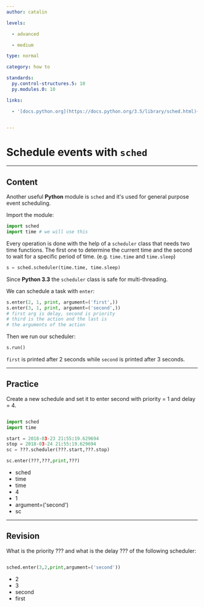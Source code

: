 ```yaml
---
author: catalin

levels:

  - advanced

  - medium

type: normal

category: how to

standards:
  py.control-structures.5: 10
  py.modules.0: 10

links:

  - '[docs.python.org](https://docs.python.org/3.5/library/sched.html){website}'


---
```


# Schedule events with `sched`

---
## Content

Another useful **Python** module is `sched` and it's used for general purpose event scheduling.

Import the module:
```python
import sched
import time # we will use this
```

Every operation is done with the help of a `scheduler` class that needs two time functions. The first one to determine the current time and the second to wait for a specific period of time. (e.g. `time.time` and `time.sleep`)
```python
s = sched.scheduler(time.time, time.sleep)

```

Since **Python 3.3** the `scheduler` class is safe for multi-threading.

We can schedule a task with `enter`:
```python
s.enter(2, 1, print, argument=('first',))
s.enter(3, 1, print, argument=('second',))
# first arg is delay, second is priority
# third is the action and the last is
# the arguments of the action
```
Then we run our scheduler:
```python
s.run()
```
`first` is printed after 2 seconds while `second` is printed after 3 seconds.

---
## Practice

Create a new schedule and set it to enter second with priority = 1 and delay = 4.

```python

import sched
import time

start = 2018-03-23 21:55:19.629694
stop = 2018-03-24 21:55:19.629694
sc = ???.scheduler(???.start,???.stop)

sc.enter(???,???,print,???)
```

* sched
* time
* time
* 4
* 1
* argument=('second')
* sc


---

## Revision

What is the priority ??? and what is the delay ??? of the following scheduler:

```python

sched.enter(3,2,print,argument=('second'))
```

* 2
* 3
* second
* first